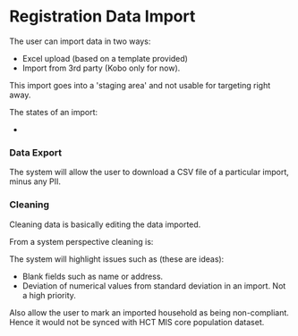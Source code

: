 # Registration Data Import

The user can import data in two ways:

* Excel upload \(based on a template provided\)
* Import from 3rd party \(Kobo only for now\).

This import goes into a 'staging area' and not usable for targeting right away.

The states of an import:

* 
### Data Export

The system will allow the user to download a CSV file of a particular import, minus any PII.

### Cleaning

Cleaning data is basically editing the data imported.

From a system perspective cleaning is:

The system will highlight issues such as \(these are ideas\):

* Blank fields such as name or address.
* Deviation of numerical values from standard deviation in an import. Not a high priority.

Also allow the user to mark an imported household as being non-compliant. Hence it would not be synced with HCT MIS core population dataset.



